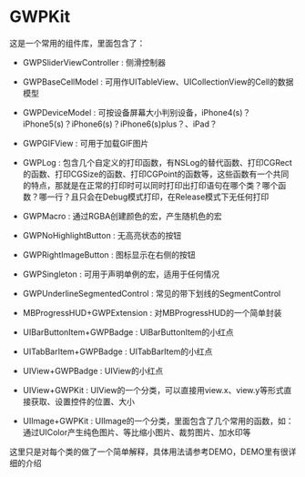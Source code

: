 # GWPKit
这是一个常用的组件库，里面包含了：
* GWPSliderViewController       : 侧滑控制器

* GWPBaseCellModel              : 可用作UITableView、UICollectionView的Cell的数据模型

* GWPDeviceModel                : 可按设备屏幕大小判别设备，iPhone4(s)？iPhone5(s)？iPhone6(s)？iPhone6(s)plus？、iPad？

* GWPGIFView                    : 可用于加载GIF图片

* GWPLog                        : 包含几个自定义的打印函数，有NSLog的替代函数、打印CGRect的函数、打印CGSize的函数、打印CGPoint的函数等，这些函数有一个共同的特点，那就是在正常的打印时可以同时打印出打印语句在哪个类？哪个函数？哪一行？且只会在Debug模式打印，在Release模式下无任何打印

* GWPMacro                      : 通过RGBA创建颜色的宏，产生随机色的宏

* GWPNoHighlightButton          : 无高亮状态的按钮

* GWPRightImageButton           : 图标显示在右侧的按钮

* GWPSingleton                  : 可用于声明单例的宏，适用于任何情况

* GWPUnderlineSegmentedControl  : 常见的带下划线的SegmentControl

* MBProgressHUD+GWPExtension    : 对MBProgressHUD的一个简单封装

* UIBarButtonItem+GWPBadge      : UIBarButtonItem的小红点

* UITabBarItem+GWPBadge         : UITabBarItem的小红点

* UIView+GWPBadge               : UIView的小红点

* UIView+GWPKit                 : UIView的一个分类，可以直接用view.x、view.y等形式直接获取、设置控件的位置、大小

* UIImage+GWPKit                : UIImage的一个分类，里面包含了几个常用的函数，如：通过UIColor产生纯色图片、等比缩小图片、裁剪图片、加水印等


这里只是对每个类的做了一个简单解释，具体用法请参考DEMO，DEMO里有很详细的介绍

